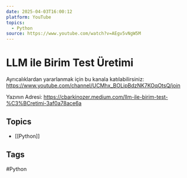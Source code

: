 ```yaml
---
date: 2025-04-03T16:00:12
platform: YouTube
topics:
  - Python
source: https://www.youtube.com/watch?v=AEgv5vNgW5M
---
```

# LLM ile Birim Test Üretimi

Ayrıcalıklardan yararlanmak için bu kanala katılabilirsiniz:
https://www.youtube.com/channel/UCMhx_BOLipBdzNK7KOqOtsQ/join

Yazının Adresi: https://cbarkinozer.medium.com/llm-ile-birim-test-%C3%BCretimi-3af0a78ace6a

## Topics
- [[Python]]

## Tags
#Python